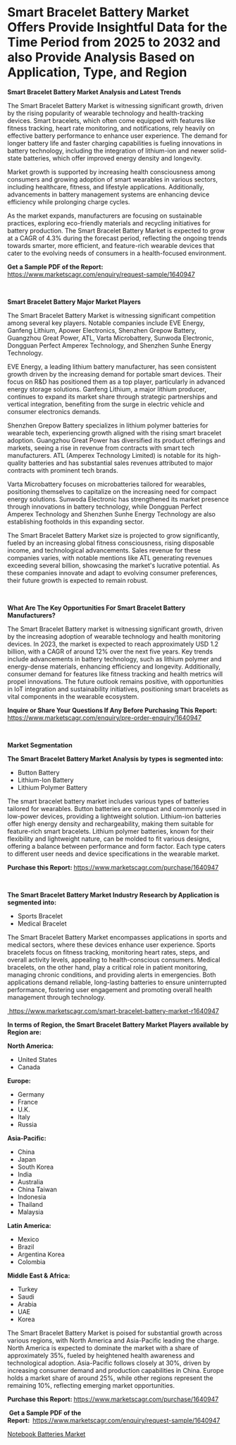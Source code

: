 <p><h1>Smart Bracelet Battery Market Offers Provide Insightful Data for the Time Period from 2025 to 2032 and also Provide Analysis Based on Application, Type, and Region</h1></p><p><strong>Smart Bracelet Battery Market Analysis and Latest Trends</strong></p>
<p><p>The Smart Bracelet Battery Market is witnessing significant growth, driven by the rising popularity of wearable technology and health-tracking devices. Smart bracelets, which often come equipped with features like fitness tracking, heart rate monitoring, and notifications, rely heavily on effective battery performance to enhance user experience. The demand for longer battery life and faster charging capabilities is fueling innovations in battery technology, including the integration of lithium-ion and newer solid-state batteries, which offer improved energy density and longevity.</p><p>Market growth is supported by increasing health consciousness among consumers and growing adoption of smart wearables in various sectors, including healthcare, fitness, and lifestyle applications. Additionally, advancements in battery management systems are enhancing device efficiency while prolonging charge cycles. </p><p>As the market expands, manufacturers are focusing on sustainable practices, exploring eco-friendly materials and recycling initiatives for battery production. The Smart Bracelet Battery Market is expected to grow at a CAGR of 4.3% during the forecast period, reflecting the ongoing trends towards smarter, more efficient, and feature-rich wearable devices that cater to the evolving needs of consumers in a health-focused environment.</p></p>
<p><strong>Get a Sample PDF of the Report:&nbsp;</strong> <a href="https://www.marketscagr.com/enquiry/request-sample/1640947?utm_campaign=2390&utm_medium=2&utm_source=Github&utm_content=ia&utm_term=13022025&utm_id=smart-bracelet-battery">https://www.marketscagr.com/enquiry/request-sample/1640947</a></p>
<p>&nbsp;</p>
<p><strong>Smart Bracelet Battery Major Market Players</strong></p>
<p><p>The Smart Bracelet Battery Market is witnessing significant competition among several key players. Notable companies include EVE Energy, Ganfeng Lithium, Apower Electronics, Shenzhen Grepow Battery, Guangzhou Great Power, ATL, Varta Microbattery, Sunwoda Electronic, Dongguan Perfect Amperex Technology, and Shenzhen Sunhe Energy Technology.</p><p>EVE Energy, a leading lithium battery manufacturer, has seen consistent growth driven by the increasing demand for portable smart devices. Their focus on R&D has positioned them as a top player, particularly in advanced energy storage solutions. Ganfeng Lithium, a major lithium producer, continues to expand its market share through strategic partnerships and vertical integration, benefiting from the surge in electric vehicle and consumer electronics demands.</p><p>Shenzhen Grepow Battery specializes in lithium polymer batteries for wearable tech, experiencing growth aligned with the rising smart bracelet adoption. Guangzhou Great Power has diversified its product offerings and markets, seeing a rise in revenue from contracts with smart tech manufacturers. ATL (Amperex Technology Limited) is notable for its high-quality batteries and has substantial sales revenues attributed to major contracts with prominent tech brands.</p><p>Varta Microbattery focuses on microbatteries tailored for wearables, positioning themselves to capitalize on the increasing need for compact energy solutions. Sunwoda Electronic has strengthened its market presence through innovations in battery technology, while Dongguan Perfect Amperex Technology and Shenzhen Sunhe Energy Technology are also establishing footholds in this expanding sector.</p><p>The Smart Bracelet Battery Market size is projected to grow significantly, fueled by an increasing global fitness consciousness, rising disposable income, and technological advancements. Sales revenue for these companies varies, with notable mentions like ATL generating revenues exceeding several billion, showcasing the market's lucrative potential. As these companies innovate and adapt to evolving consumer preferences, their future growth is expected to remain robust.</p></p>
<p>&nbsp;</p>
<p><strong>What Are The Key Opportunities For Smart Bracelet Battery Manufacturers?</strong></p>
<p><p>The Smart Bracelet Battery market is witnessing significant growth, driven by the increasing adoption of wearable technology and health monitoring devices. In 2023, the market is expected to reach approximately USD 1.2 billion, with a CAGR of around 12% over the next five years. Key trends include advancements in battery technology, such as lithium polymer and energy-dense materials, enhancing efficiency and longevity. Additionally, consumer demand for features like fitness tracking and health metrics will propel innovations. The future outlook remains positive, with opportunities in IoT integration and sustainability initiatives, positioning smart bracelets as vital components in the wearable ecosystem.</p></p>
<p><strong>Inquire or Share Your Questions If Any Before Purchasing This Report:</strong> <a href="https://www.marketscagr.com/enquiry/pre-order-enquiry/1640947?utm_campaign=2390&utm_medium=2&utm_source=Github&utm_content=ia&utm_term=13022025&utm_id=smart-bracelet-battery">https://www.marketscagr.com/enquiry/pre-order-enquiry/1640947</a></p>
<p>&nbsp;</p>
<p><strong>Market Segmentation</strong></p>
<p><strong>The Smart Bracelet Battery Market Analysis by types is segmented into:</strong></p>
<p><ul><li>Button Battery</li><li>Lithium-Ion Battery</li><li>Lithium Polymer Battery</li></ul></p>
<p><p>The smart bracelet battery market includes various types of batteries tailored for wearables. Button batteries are compact and commonly used in low-power devices, providing a lightweight solution. Lithium-ion batteries offer high energy density and rechargeability, making them suitable for feature-rich smart bracelets. Lithium polymer batteries, known for their flexibility and lightweight nature, can be molded to fit various designs, offering a balance between performance and form factor. Each type caters to different user needs and device specifications in the wearable market.</p></p>
<p><strong>Purchase this Report:&nbsp;</strong><a href="https://www.marketscagr.com/purchase/1640947?utm_campaign=2390&utm_medium=2&utm_source=Github&utm_content=ia&utm_term=13022025&utm_id=smart-bracelet-battery">https://www.marketscagr.com/purchase/1640947</a></p>
<p>&nbsp;</p>
<p><strong>The Smart Bracelet Battery Market Industry Research by Application is segmented into:</strong></p>
<p><ul><li>Sports Bracelet</li><li>Medical Bracelet</li></ul></p>
<p><p>The Smart Bracelet Battery Market encompasses applications in sports and medical sectors, where these devices enhance user experience. Sports bracelets focus on fitness tracking, monitoring heart rates, steps, and overall activity levels, appealing to health-conscious consumers. Medical bracelets, on the other hand, play a critical role in patient monitoring, managing chronic conditions, and providing alerts in emergencies. Both applications demand reliable, long-lasting batteries to ensure uninterrupted performance, fostering user engagement and promoting overall health management through technology.</p></p>
<p><a href="https://www.marketscagr.com/smart-bracelet-battery-market-r1640947?utm_campaign=2390&utm_medium=2&utm_source=Github&utm_content=ia&utm_term=13022025&utm_id=smart-bracelet-battery">&nbsp;https://www.marketscagr.com/smart-bracelet-battery-market-r1640947</a></p>
<p><strong>In terms of Region, the Smart Bracelet Battery Market Players available by Region are:</strong></p>
<p>
    <p> <strong> North America: </strong>
        <ul>
            <li>United States</li>
            <li>Canada</li>
        </ul>
        </p> 
    <p> <strong> Europe: </strong>
        <ul>
            <li>Germany</li>
            <li>France</li>
            <li>U.K.</li>
            <li>Italy</li>
            <li>Russia</li>
        </ul>
        </p> 
    <p> <strong> Asia-Pacific: </strong>
        <ul>
            <li>China</li>
            <li>Japan</li>
            <li>South Korea</li>
            <li>India</li>
            <li>Australia</li>
            <li>China Taiwan</li>
            <li>Indonesia</li>
            <li>Thailand</li>
            <li>Malaysia</li>
        </ul>
        </p> 
    <p> <strong> Latin America: </strong>
        <ul>
            <li>Mexico</li>
            <li>Brazil</li>
            <li>Argentina Korea</li>
            <li>Colombia</li>
        </ul>
        </p> 
    <p> <strong> Middle East & Africa: </strong>
        <ul>
            <li>Turkey</li>
            <li>Saudi</li>
            <li>Arabia</li>
            <li>UAE</li>
            <li>Korea</li>
        </ul>
    </p>
    </p>
<p><p>The Smart Bracelet Battery Market is poised for substantial growth across various regions, with North America and Asia-Pacific leading the charge. North America is expected to dominate the market with a share of approximately 35%, fueled by heightened health awareness and technological adoption. Asia-Pacific follows closely at 30%, driven by increasing consumer demand and production capabilities in China. Europe holds a market share of around 25%, while other regions represent the remaining 10%, reflecting emerging market opportunities.</p></p>
<p><strong>Purchase this Report: </strong><a href="https://www.marketscagr.com/purchase/1640947?utm_campaign=2390&utm_medium=2&utm_source=Github&utm_content=ia&utm_term=13022025&utm_id=smart-bracelet-battery">https://www.marketscagr.com/purchase/1640947</a></p>
<p>&nbsp;<strong>Get a Sample PDF of the Report:&nbsp;&nbsp;</strong><a href="https://www.marketscagr.com/enquiry/request-sample/1640947?utm_campaign=2390&utm_medium=2&utm_source=Github&utm_content=ia&utm_term=13022025&utm_id=smart-bracelet-battery">https://www.marketscagr.com/enquiry/request-sample/1640947</a></p>
<p><strong></strong></p>
<p><p><a href="https://github.com/ovtkosle/Market-Research-Report-List-1/blob/main/notebook-batteries-market.md?utm_campaign=2390&utm_medium=2&utm_source=Github&utm_content=ia&utm_term=13022025&utm_id=smart-bracelet-battery">Notebook Batteries Market</a></p></p>